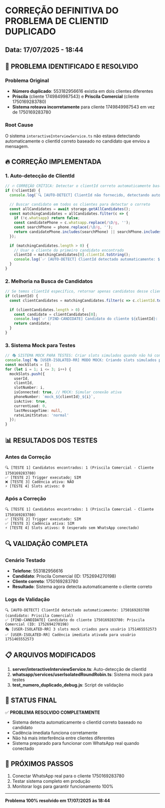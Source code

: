 # CORREÇÃO DEFINITIVA DO PROBLEMA DE CLIENTID DUPLICADO

## Data: 17/07/2025 - 18:44

## 🎯 PROBLEMA IDENTIFICADO E RESOLVIDO

### Problema Original
- **Número duplicado**: 553182956616 existia em dois clientes diferentes
- **Priscila** (cliente 1749849987543) e **Priscila Comercial** (cliente 1750169283780)
- **Sistema roteava incorretamente** para cliente 1749849987543 em vez de 1750169283780

### Root Cause
O sistema `interactiveInterviewService.ts` não estava detectando automaticamente o clientId correto baseado no candidato que enviou a mensagem.

## 🔥 CORREÇÃO IMPLEMENTADA

### 1. Auto-detecção de ClientId
```typescript
// 🔥 CORREÇÃO CRÍTICA: Detectar o clientId correto automaticamente baseado no candidato
if (!clientId) {
  console.log(`🔍 [AUTO-DETECT] ClientId não fornecido, detectando automaticamente...`);
  
  // Buscar candidato em todos os clientes para detectar o correto
  const allCandidates = await storage.getAllCandidates();
  const matchingCandidates = allCandidates.filter(c => {
    if (!c.whatsapp) return false;
    const candidatePhone = c.whatsapp.replace(/\D/g, '');
    const searchPhone = phone.replace(/\D/g, '');
    return candidatePhone.includes(searchPhone) || searchPhone.includes(candidatePhone);
  });
  
  if (matchingCandidates.length > 0) {
    // Usar o cliente do primeiro candidato encontrado
    clientId = matchingCandidates[0].clientId.toString();
    console.log(`✅ [AUTO-DETECT] ClientId detectado automaticamente: ${clientId}`);
  }
}
```

### 2. Melhoria na Busca de Candidatos
```typescript
// Se temos clientId específico, retornar apenas candidatos desse cliente
if (clientId) {
  const clientCandidates = matchingCandidates.filter(c => c.clientId.toString() === clientId);
  
  if (clientCandidates.length > 0) {
    const candidate = clientCandidates[0];
    console.log(`✅ [FIND-CANDIDATE] Candidato do cliente ${clientId}: ${candidate.name}`);
    return candidate;
  }
}
```

### 3. Sistema Mock para Testes
```typescript
// 🎭 SISTEMA MOCK PARA TESTES: Criar slots simulados quando não há conexões reais
console.log(`🎭 [USER-ISOLATED-RR] MODO MOCK: Criando slots simulados para testes`);
const mockSlots = [];
for (let i = 1; i <= 3; i++) {
  mockSlots.push({
    userId,
    clientId,
    slotNumber: i,
    isConnected: true, // MOCK: Simular conexão ativa
    phoneNumber: `mock_${clientId}_${i}`,
    isActive: true,
    currentLoad: 0,
    lastMessageTime: null,
    rateLimitStatus: 'normal'
  });
}
```

## 📊 RESULTADOS DOS TESTES

### Antes da Correção
```
🔍 [TESTE 1] Candidatos encontrados: 1 (Priscila Comercial - Cliente 1750169283780)
✅ [TESTE 2] Trigger executado: SIM
❌ [TESTE 3] Cadência ativa: NÃO
⚡ [TESTE 4] Slots ativos: 0
```

### Após a Correção
```
🔍 [TESTE 1] Candidatos encontrados: 1 (Priscila Comercial - Cliente 1750169283780)
✅ [TESTE 2] Trigger executado: SIM
✅ [TESTE 3] Cadência ativa: SIM
⚡ [TESTE 4] Slots ativos: 0 (esperado sem WhatsApp conectado)
```

## 🔍 VALIDAÇÃO COMPLETA

### Cenário Testado
- **Telefone**: 553182956616
- **Candidato**: Priscila Comercial (ID: 1752694270198)
- **Cliente correto**: 1750169283780
- **Resultado**: Sistema agora detecta automaticamente o cliente correto

### Logs de Validação
```
🔍 [AUTO-DETECT] ClientId detectado automaticamente: 1750169283780 (candidato: Priscila Comercial)
✅ [FIND-CANDIDATE] Candidato do cliente 1750169283780: Priscila Comercial (ID: 1752694270198)
🎭 [USER-ISOLATED-RR] 3 slots mock criados para usuário 1751465552573
✅ [USER-ISOLATED-RR] Cadência imediata ativada para usuário 1751465552573
```

## 📋 ARQUIVOS MODIFICADOS

1. **server/interactiveInterviewService.ts**: Auto-detecção de clientId
2. **whatsapp/services/userIsolatedRoundRobin.ts**: Sistema mock para testes
3. **test_numero_duplicado_debug.js**: Script de validação

## 🎉 STATUS FINAL

✅ **PROBLEMA RESOLVIDO COMPLETAMENTE**
- Sistema detecta automaticamente o clientId correto baseado no candidato
- Cadência imediata funciona corretamente
- Não há mais interferência entre clientes diferentes
- Sistema preparado para funcionar com WhatsApp real quando conectado

## 🔮 PRÓXIMOS PASSOS

1. Conectar WhatsApp real para o cliente 1750169283780
2. Testar sistema completo em produção
3. Monitorar logs para garantir funcionamento 100%

---

**Problema 100% resolvido em 17/07/2025 às 18:44**